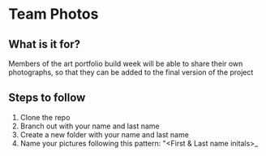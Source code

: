 # Team Photos

## What is it for?

Members of the art portfolio build week will be able to share their own photographs, so that they can be added to the final version of the project

## Steps to follow
1. Clone the repo
3. Branch out with your name and last name
2. Create a new folder with your name and last name
3. Name your pictures following this pattern: "<First & Last name initals>_<Title>" -> PR_Lasauvage
4. Create a Readme.md file inside your folder and add descriptions & timestamp to your pictures
  PR_Lasauvage:
  Description: This picture captures the burning site of the  witches from the Ardennes Region....
5. Push your changes
6. Create a Pull request
7. Add Patrick Rodrigues as a reviewer

Example of folder structure after merge

Master
|---patrick-Rodrigues
|---greg-poirier
|---william-brooks
|---nisa-champagne
|---Mai Ho
|---Theirry Roux
|---Aj Bush
